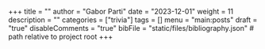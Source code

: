 +++
title = ""
author = "Gabor Parti"
date = "2023-12-01"
weight = 11
description = ""
categories = ["trivia"]
tags = []
menu = "main:posts"
draft = "true"
disableComments = "true"
bibFile = "static/files/bibliography.json" # path relative to project root
+++

<!-- 
# Bibliography

{{< bibliography cited >}} -->